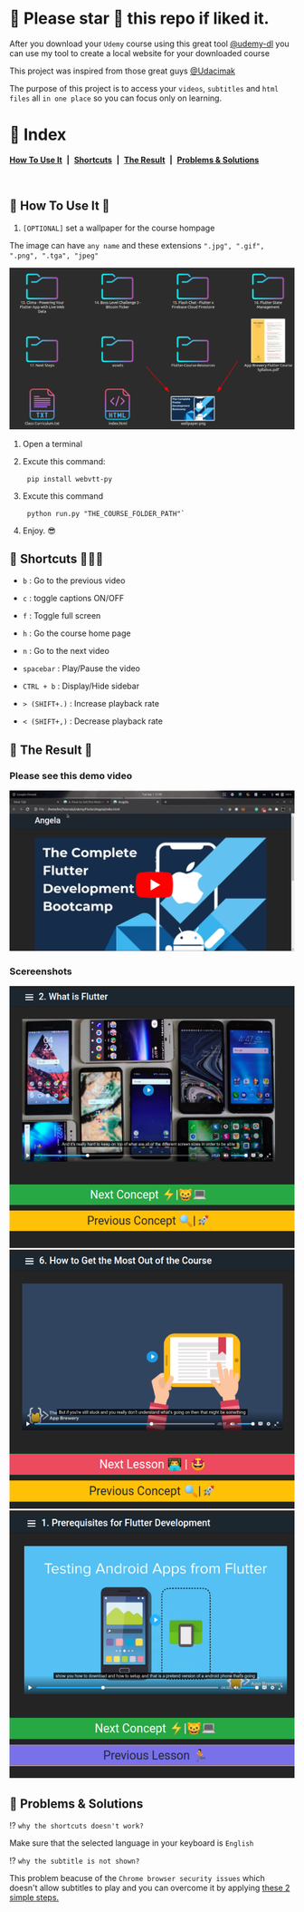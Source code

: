 # 🌟 Please star 🌟 this repo if liked it. 
After you download your `Udemy` course using this great tool [@udemy-dl](https://github.com/r0oth3x49/udemy-dl) you can
use my tool to create a local website for your downloaded course

This project was inspired from those great guys [@Udacimak](https://github.com/udacimak/udacimak)

The purpose of this project is to access your `videos`, `subtitles` and `html files` all `in one place` so you can focus only on learning.



# 🌟 Index
[**How To Use It**](#-how-to-use-it-) &nbsp;**|**&nbsp; [**Shortcuts**](#-shortcuts-) &nbsp;**|**&nbsp;
[**The Result**](#-the-result-) &nbsp;**|**&nbsp;
[**Problems & Solutions**](#-problems--solutions)

&nbsp;

## 🌟 How To Use It 📓
1. `[OPTIONAL]` set a wallpaper for the course hompage 

The image can have `any name` and these extensions `".jpg", ".gif", ".png", ".tga", "jpeg"`

![](./preview/wallpaper.png)  


1. Open a terminal

2. Excute this command:

        pip install webvtt-py

3. Excute this command

        python run.py "THE_COURSE_FOLDER_PATH"`

4. Enjoy. 😎

## 🌟 Shortcuts 👨🏼‍💻

- `b` : Go to the previous video

- `c` : toggle captions ON/OFF
 
- `f` : Toggle full screen
 
- `h` : Go the course home page
 
- `n` : Go to the next video
 
- `spacebar` : Play/Pause the video

- `CTRL + b` : Display/Hide sidebar
 
- `> (SHIFT+.)` : Increase playback rate
 
- `< (SHIFT+,)` : Decrease playback rate

## 🌟 The Result 🤩
### Please see this demo video

[![](./preview/video.png)](https://youtu.be/Z-xmEpE75V0)

### Scereenshots
![](./preview/lesson.png)
![](./preview/next.png)
![](./preview/prev.png)


## 🌟 Problems & Solutions

⁉ `why the shortcuts doesn't work?`

Make sure that the selected language in your keyboard is `English`

⁉ `why the subtitle is not shown?`

This problem beacuse of the `Chrome browser security issues` which doesn't allow subtitles to play and you can overcome it by applying [these 2 simple steps.](./chrome_subtitles.md) 
